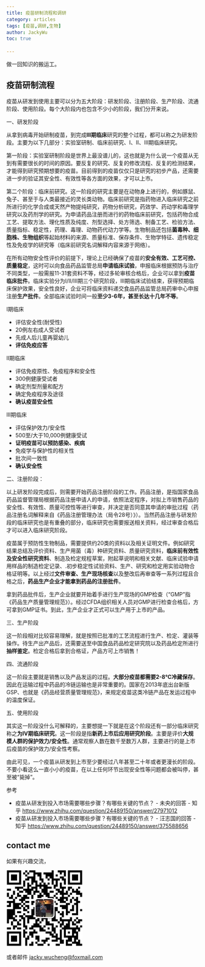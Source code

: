 ```yaml
---
title: 疫苗研制流程和调研
category: articles
tags: [疫苗,调研,生物]
author: JackyWu
toc: true

---
```


做一回知识的搬运工。

## 疫苗研制流程

疫苗从研发到使用主要可以分为五大阶段：研发阶段、注册阶段、生产阶段、流通阶段、使用阶段。每个大阶段内也包含不少小的阶段，我们分开来说。

一、研发阶段

从拿到病毒开始研制疫苗，到完成**III期临床**研究的整个过程，都可以称之为研发阶段。主要为以下几部分：实验室研制、临床前研究、I、II、III期临床研究。

  第一阶段：实验室研制阶段是世界上最没谱儿的，这也就是为什么说一个疫苗从无到有需要很长的时间的原因。要反复的研究、反复的修改流程、反复的检测结果，才能得到研究预期想要的疫苗。目前得到的疫苗仅仅只是研究的初步产品，还需要进一步的验证其安全性、有效性等各方面的效果，才可以上市。

   第二个阶段：临床前研究。这一阶段的研究主要是在动物身上进行的，例如豚鼠、兔子、甚至于与人类最接近的灵长类动物。临床前研究是指药物进入临床研究之前所进行的化学合成或天然产物提纯研究，药物分析研究，药效学、药动学和毒理学研究以及药剂学的研究。为申请药品注册而进行的药物临床前研究，包括药物合成工艺、提取方法、理化性质及纯度、剂型选择、处方筛选、制备工艺、检验方法、质量指标、稳定性，药理、毒理、动物药代动力学等。生物制品还包括**菌毒种、细胞株、生物组织**等起始材料的来源、质量标准、保存条件、生物学特征、遗传稳定性及免疫学的研究等（临床前研究名词解释内容来源于网络）。

   在所有动物安全性评价的前提下，理论上已经确保了疫苗的**安全有效、工艺可控、质量稳定**，这时可以向食品药品监管总局**申请临床试验**，申报临床根据预防与治疗不同类型，一般需报11-31套资料不等，经过多轮审核合格后，企业可以拿到**疫苗临床批件**。临床实验分为I/II/III期三个研究阶段，III期临床试验结束，获得预期临床保护效果，安全性良好，企业可将临床资料递交食品药品监管总局药审中心申报注册**生产批件**。全部临床试验时间一般**至少3-6年，甚至长达十几年不等**。

I期临床

- 评估安全性(耐受性)
- 20例左右成人受试者
- 先成人后儿童再婴幼儿
- **评估免疫应答**

II期临床

- 评估免疫原性、免疫程序和安全性
- 300例健康受试者
- 确定剂型剂量和配方
- 确定免疫程序及途径
- **确认疫苗安全性**

III期临床

- 评估保护效力/安全性
- 500至/大于10,000例健康受试
- **证明疫苗可以预防感染、疾病**
- 免疫学与保护性的相关性
- 批次间一致性
- **确认安全性**

二、注册阶段：

以上研发阶段完成后，则需要开始药品注册阶段的工作。药品注册，是指国家食品药品监督管理局根据药品注册申请人的申请，依照法定程序，对拟上市销售药品的安全性、有效性、质量可控性等进行审查，并决定是否同意其申请的审批过程（药品注册名词解释来自《药品注册管理办法（局令28号）》）。当然药品注册与研发阶段的临床研究也是有重叠的部分，临床研究也需要报送相关资料，经过审查合格后才可以进入临床研究阶段。

疫苗属于预防性生物制品，需要提供约20类的资料以及相关证明文件。例如研究结果总结及评价资料、生产用菌（毒）种研究资料、质量研究资料，**临床前有效性及安全性研究资料**、制造及检定规程草案，附起草说明和相关文献、临床试验申请用样品的制造检定记录、.初步稳定性试验资料、生产、研究和检定用实验动物合格证明等。以上经过**文件审查、生产现场核查**以及整改后再审查等一系列过程且合格之后，**药品生产企业才能拿到药品的注册批件**。

拿到药品批件后，生产企业就要开始着手进行生产现场的GMP检查（“GMP”指《药品生产质量管理规范》）。经过CFDA组织相关人员对GMP进行检查合格后，方可拿到GMP证书。到此，生产企业才正式可以生产用于上市的产品。

三、生产阶段

这一阶段相对比较容易理解，就是按照已批准的工艺流程进行生产、检定、灌装等操作。待生产出产品后，还需要送至中国食品药品检定研究院以及药品检定所进行**抽样鉴定**。检定合格后拿到合格证，产品方可上市销售！

四、流通阶段

这一阶段主要就是销售以及产品发运的过程。**大部分疫苗都需要2-8℃冷藏保存**。因此在运输过程中药品的冷链运输也是非常重要的。国家在2013年底出台新版GSP、也就是《药品经营质量管理规范》，来规定疫苗这类冷链产品在发运过程中的温度保证。

五、使用阶段

其实这一阶段没什么可解释的，主要想提一下就是在这个阶段还有一部分临床研究称之**为IV期临床研究**。这一阶段是指**新药上市后应用研究阶段**。主要是评价**大规模人群的保护效力/安全性**。通常观察人数在数千至数万人群，主要进行的是上市后疫苗的保护效力/安全性考察。

由此可见，一个疫苗从研发到上市至少要经过八年甚至二十年或者更漫长的阶段。不要小看这么一直小小的疫苗，在以上任何环节出现安全性等问题都会被叫停，甚至被“毙掉”。

参考

- 疫苗从研发到投入市场需要哪些步骤？有哪些关键的节点？ - 未央的回答 - 知乎 https://www.zhihu.com/question/24489150/answer/27971012 
- 疫苗从研发到投入市场需要哪些步骤？有哪些关键的节点？ - 汪志国的回答 - 知乎 https://www.zhihu.com/question/24489150/answer/375588656

## contact me

如果有兴趣交流，

![](/assets/images/weixin-pic-jackywu.jpg)

或者邮件 <a href="mailto:jacky.wucheng@foxmail.com">jacky.wucheng@foxmail.com</a>

